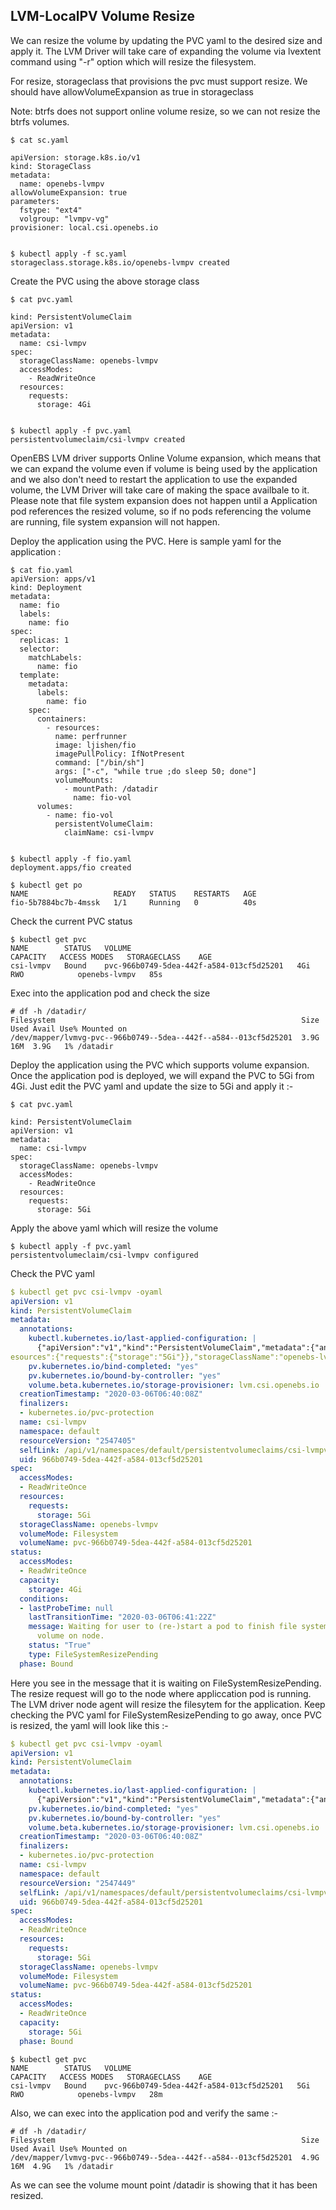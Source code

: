 ## LVM-LocalPV Volume Resize

We can resize the volume by updating the PVC yaml to the desired size and apply it. The LVM Driver will take care of expanding the volume via lvextent command using "-r" option which will resize the filesystem.

For resize, storageclass that provisions the pvc must support resize. We should have allowVolumeExpansion as true in storageclass

Note: btrfs does not support online volume resize, so we can not resize the btrfs volumes.

```
$ cat sc.yaml

apiVersion: storage.k8s.io/v1
kind: StorageClass
metadata:
  name: openebs-lvmpv
allowVolumeExpansion: true
parameters:
  fstype: "ext4"
  volgroup: "lvmpv-vg"
provisioner: local.csi.openebs.io


$ kubectl apply -f sc.yaml
storageclass.storage.k8s.io/openebs-lvmpv created
```

Create the PVC using the above storage class

```
$ cat pvc.yaml

kind: PersistentVolumeClaim
apiVersion: v1
metadata:
  name: csi-lvmpv
spec:
  storageClassName: openebs-lvmpv
  accessModes:
    - ReadWriteOnce
  resources:
    requests:
      storage: 4Gi


$ kubectl apply -f pvc.yaml
persistentvolumeclaim/csi-lvmpv created
```

OpenEBS LVM driver supports Online Volume expansion, which means that we can expand the volume even if volume is being used by the application and we also don't need to restart the application to use the expanded volume, the LVM Driver will take care of making the space availbale to it. Please note that file system expansion does not happen until a Application pod references the resized volume, so if no pods referencing the volume are running, file system expansion will not happen.

Deploy the application using the PVC. Here is sample yaml for the application :

```
$ cat fio.yaml
apiVersion: apps/v1
kind: Deployment
metadata:
  name: fio
  labels:
    name: fio
spec:
  replicas: 1
  selector:
    matchLabels:
      name: fio
  template:
    metadata:
      labels:
        name: fio
    spec:
      containers:
        - resources:
          name: perfrunner
          image: ljishen/fio
          imagePullPolicy: IfNotPresent
          command: ["/bin/sh"]
          args: ["-c", "while true ;do sleep 50; done"]
          volumeMounts:
            - mountPath: /datadir
              name: fio-vol
      volumes:
        - name: fio-vol
          persistentVolumeClaim:
            claimName: csi-lvmpv


$ kubectl apply -f fio.yaml
deployment.apps/fio created

$ kubectl get po
NAME                   READY   STATUS    RESTARTS   AGE
fio-5b7884bc7b-4mssk   1/1     Running   0          40s

```

Check the current PVC status

```
$ kubectl get pvc
NAME        STATUS   VOLUME                                     CAPACITY   ACCESS MODES   STORAGECLASS    AGE
csi-lvmpv   Bound    pvc-966b0749-5dea-442f-a584-013cf5d25201   4Gi        RWO            openebs-lvmpv   85s

```
Exec into the application pod and check the size

```
# df -h /datadir/
Filesystem                                                       Size  Used Avail Use% Mounted on
/dev/mapper/lvmvg-pvc--966b0749--5dea--442f--a584--013cf5d25201  3.9G   16M  3.9G   1% /datadir
```

Deploy the application using the PVC which supports volume expansion. Once the application pod is deployed, we will expand the PVC to 5Gi from 4Gi. Just edit the PVC yaml and update the size to 5Gi and apply it :-

```
$ cat pvc.yaml

kind: PersistentVolumeClaim
apiVersion: v1
metadata:
  name: csi-lvmpv
spec:
  storageClassName: openebs-lvmpv
  accessModes:
    - ReadWriteOnce
  resources:
    requests:
      storage: 5Gi
```

Apply the above yaml which will resize the volume

```
$ kubectl apply -f pvc.yaml
persistentvolumeclaim/csi-lvmpv configured

```

Check the PVC yaml

```yaml
$ kubectl get pvc csi-lvmpv -oyaml
apiVersion: v1
kind: PersistentVolumeClaim
metadata:
  annotations:
    kubectl.kubernetes.io/last-applied-configuration: |
      {"apiVersion":"v1","kind":"PersistentVolumeClaim","metadata":{"annotations":{},"name":"csi-lvmpv","namespace":"default"},"spec":{"accessModes":["ReadWriteOnce"],"r
esources":{"requests":{"storage":"5Gi"}},"storageClassName":"openebs-lvmpv"}}
    pv.kubernetes.io/bind-completed: "yes"
    pv.kubernetes.io/bound-by-controller: "yes"
    volume.beta.kubernetes.io/storage-provisioner: lvm.csi.openebs.io
  creationTimestamp: "2020-03-06T06:40:08Z"
  finalizers:
  - kubernetes.io/pvc-protection
  name: csi-lvmpv
  namespace: default
  resourceVersion: "2547405"
  selfLink: /api/v1/namespaces/default/persistentvolumeclaims/csi-lvmpv
  uid: 966b0749-5dea-442f-a584-013cf5d25201
spec:
  accessModes:
  - ReadWriteOnce
  resources:
    requests:
      storage: 5Gi
  storageClassName: openebs-lvmpv
  volumeMode: Filesystem
  volumeName: pvc-966b0749-5dea-442f-a584-013cf5d25201
status:
  accessModes:
  - ReadWriteOnce
  capacity:
    storage: 4Gi
  conditions:
  - lastProbeTime: null
    lastTransitionTime: "2020-03-06T06:41:22Z"
    message: Waiting for user to (re-)start a pod to finish file system resize of
      volume on node.
    status: "True"
    type: FileSystemResizePending
  phase: Bound

```

Here you see in the message that it is waiting on FileSystemResizePending. The resize request will go to the node where appliccation pod is running. The LVM driver node agent will resize the filesytem for the application. Keep checking the PVC yaml for FileSystemResizePending to go away, once PVC is resized, the yaml will look like this :-

```yaml
$ kubectl get pvc csi-lvmpv -oyaml
apiVersion: v1
kind: PersistentVolumeClaim
metadata:
  annotations:
    kubectl.kubernetes.io/last-applied-configuration: |
      {"apiVersion":"v1","kind":"PersistentVolumeClaim","metadata":{"annotations":{},"name":"csi-lvmpv","namespace":"default"},"spec":{"accessModes":["ReadWriteOnce"],"resources":{"requests":{"storage":"5Gi"}},"storageClassName":"openebs-lvmpv"}}
    pv.kubernetes.io/bind-completed: "yes"
    pv.kubernetes.io/bound-by-controller: "yes"
    volume.beta.kubernetes.io/storage-provisioner: lvm.csi.openebs.io
  creationTimestamp: "2020-03-06T06:40:08Z"
  finalizers:
  - kubernetes.io/pvc-protection
  name: csi-lvmpv
  namespace: default
  resourceVersion: "2547449"
  selfLink: /api/v1/namespaces/default/persistentvolumeclaims/csi-lvmpv
  uid: 966b0749-5dea-442f-a584-013cf5d25201
spec:
  accessModes:
  - ReadWriteOnce
  resources:
    requests:
      storage: 5Gi
  storageClassName: openebs-lvmpv
  volumeMode: Filesystem
  volumeName: pvc-966b0749-5dea-442f-a584-013cf5d25201
status:
  accessModes:
  - ReadWriteOnce
  capacity:
    storage: 5Gi
  phase: Bound
```

```
$ kubectl get pvc
NAME        STATUS   VOLUME                                     CAPACITY   ACCESS MODES   STORAGECLASS    AGE
csi-lvmpv   Bound    pvc-966b0749-5dea-442f-a584-013cf5d25201   5Gi        RWO            openebs-lvmpv   28m
```

Also, we can exec into the application pod and verify the same :-

```
# df -h /datadir/
Filesystem                                                       Size  Used Avail Use% Mounted on
/dev/mapper/lvmvg-pvc--966b0749--5dea--442f--a584--013cf5d25201  4.9G   16M  4.9G   1% /datadir

```
As we can see the volume mount point /datadir is showing that it has been resized.
